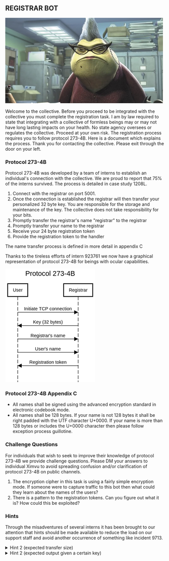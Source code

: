 ## REGISTRAR BOT
![Photo of a DMV worke- I mean registrar bot](/images/registrar.jpg)

Welcome to the collective.  Before you proceed to be integrated with the collective you must complete the registration task.  I am by law required to state that integrating with a collective of formless beings may or may not have long lasting impacts on your health.  No state agency oversees or regulates the collective.  Proceed at your own risk.  The registration process requires you to follow protocol 273-4B.  Here is a document which explains the process.  Thank you for contacting the collective.  Please exit through the door on your left.

### Protocol 273-4B

Protocol 273-4B was developed by a team of interns to establish an individual's connection with the collective.  We are proud to report that 75% of the interns survived.  The process is detailed in case study 1208L.  

 1. Connect with the registrar on port 5001.
 2. Once the connection is established the registrar will then transfer your personalized 32 byte key.  You are responsible for the storage and maintenance of the key.  The collective does not take responsibility for your bits.
 3. Promptly transfer the registrar's name "registrar" to the registrar
 4. Promptly transfer your name to the registrar
 5. Receive your 24 byte registration token
 6. Provide the registration token to the handler

 The name transfer process is defined in more detail in appendix C

 Thanks to the tireless efforts of intern 923761 we now have a graphical representation of protocol 273-4B for beings with ocular capabilities.

 ![Literally just lines and arrows describing what I just wrote for poor sighted folk](/images/registrar-protocol.png)

### Protocol 273-4B Appendix C

 * All names shall be signed using the advanced encryption standard in electronic codebook mode.
 * All names shall be 128 bytes.  If your name is not 128 bytes it shall be right padded with the UTF character U+0000.  If your name is more than 128 bytes or includes the U+0000 character then please follow exception process guillotine.
 
### Challenge Questions

For individuals that wish to seek to improve their knowledge of protocol 273-4B we provide challenge questions. Please DM your answers to individual Ximvu to avoid spreading confusion and/or clarification of protocol 273-4B on public channels.

 1. The encryption cipher in this task is using a fairly simple encryption mode.  If someone were to capture traffic to this bot then what could they learn about the names of the users?
 2. There is a pattern to the registration tokens.  Can you figure out what it is?  How could this be exploited? 

### Hints

Through the misadventures of several interns it has been brought to our attention that hints should be made available to reduce the load on our support staff and avoid another occurrence of something like incident 9713.

<details>
<summary>
Hint 2 (expected transfer size)
</summary>
Due to the encryption process you may think you need to transfer more than 128 bytes.  You don't.  If you get to a point where you are thinking this then print your bytes encoded as hex and check if you notice anything odd about any of them.
</details>
<details>
<summary>
Hint 2 (expected output given a certain key)
</summary>
If you were provided the key (hex) `9384c90bc10e4aea2881c97fbe2657cc28e21e0d8b31a2b8d7b737a7c952005c` then your first response should be (hex) `2a030b6cd1c38343064f963895829eaef13cbd5121cf7a80eaed832de89460a2f13cbd5121cf7a80eaed832de89460a2f13cbd5121cf7a80eaed832de89460a2f13cbd5121cf7a80eaed832de89460a2f13cbd5121cf7a80eaed832de89460a2f13cbd5121cf7a80eaed832de89460a2f13cbd5121cf7a80eaed832de89460a2` and your second response should be (hex) `12ea4a829434c0e35f1dceff6f947a91f13cbd5121cf7a80eaed832de89460a2f13cbd5121cf7a80eaed832de89460a2f13cbd5121cf7a80eaed832de89460a2f13cbd5121cf7a80eaed832de89460a2f13cbd5121cf7a80eaed832de89460a2f13cbd5121cf7a80eaed832de89460a2f13cbd5121cf7a80eaed832de89460a2` provided of course that your name was Ximvu.
</details>
